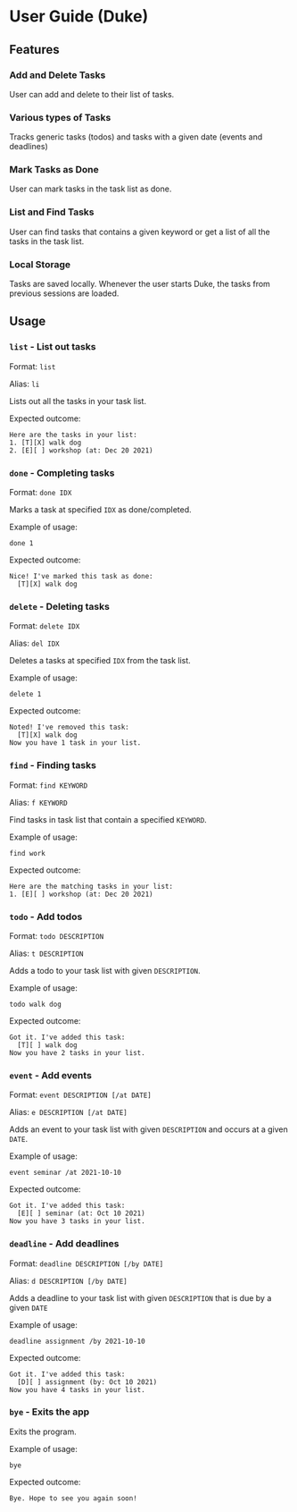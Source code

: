 # User Guide (Duke)

## Features 

### Add and Delete Tasks

User can add and delete to their list of tasks.

### Various types of Tasks

Tracks generic tasks (todos) and tasks with a given date (events and deadlines)

### Mark Tasks as Done

User can mark tasks in the task list as done.

### List and Find Tasks

User can find tasks that contains a given keyword or get a list of all the tasks in the task list.

### Local Storage

Tasks are saved locally. Whenever the user starts Duke, the tasks from previous sessions are loaded.

## Usage

### `list` - List out tasks

Format: `list`

Alias: `li`

Lists out all the tasks in your task list.

Expected outcome:

```
Here are the tasks in your list:
1. [T][X] walk dog
2. [E][ ] workshop (at: Dec 20 2021)
```

### `done` - Completing tasks

Format: `done IDX`

Marks a task at specified `IDX` as done/completed.

Example of usage: 

`done 1`

Expected outcome:

```
Nice! I've marked this task as done:
  [T][X] walk dog
```

### `delete` - Deleting tasks

Format: `delete IDX`

Alias: `del IDX`

Deletes a tasks at specified `IDX` from the task list.

Example of usage: 

`delete 1`

Expected outcome:

```
Noted! I've removed this task:
  [T][X] walk dog
Now you have 1 task in your list.
```

### `find` - Finding tasks

Format: `find KEYWORD`

Alias: `f KEYWORD`

Find tasks in task list that contain a specified `KEYWORD`.

Example of usage: 

`find work`

Expected outcome:

```
Here are the matching tasks in your list:
1. [E][ ] workshop (at: Dec 20 2021)
```

### `todo` - Add todos

Format: `todo DESCRIPTION`

Alias: `t DESCRIPTION`

Adds a todo to your task list with given `DESCRIPTION`.

Example of usage: 

`todo walk dog`

Expected outcome:

```
Got it. I've added this task:
  [T][ ] walk dog
Now you have 2 tasks in your list.
```

### `event` - Add events

Format: `event DESCRIPTION [/at DATE]`

Alias: `e DESCRIPTION [/at DATE]`

Adds an event to your task list with given `DESCRIPTION` and occurs at a given `DATE`.

Example of usage: 

`event seminar /at 2021-10-10`

Expected outcome:

```
Got it. I've added this task:
  [E][ ] seminar (at: Oct 10 2021)
Now you have 3 tasks in your list.
```

### `deadline` - Add deadlines

Format: `deadline DESCRIPTION [/by DATE]`

Alias: `d DESCRIPTION [/by DATE]`

Adds a deadline to your task list with given `DESCRIPTION` that is due by a given `DATE`

Example of usage: 

`deadline assignment /by 2021-10-10`

Expected outcome:

```
Got it. I've added this task:
  [D][ ] assignment (by: Oct 10 2021)
Now you have 4 tasks in your list.
```

### `bye` - Exits the app

Exits the program.

Example of usage: 

`bye`

Expected outcome:

```
Bye. Hope to see you again soon!
```
